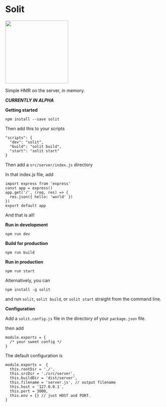 <h1>Solit</h1>
<img src="https://cdn.rawgit.com/rlindskog/solit/3dc22e07/solit.svg" width="200px"  />
<p>Simple HMR on the server, in memory.</p>

***CURRENTLY IN ALPHA***

**Getting started**

    npm install --save solit
    
Then add this to your scripts

    "scripts": {
      "dev": "solit",
      "build": "solit build",
      "start": "solit start"
    }

Then add a `src/server/index.js` directory

In that index.js file, add

    import express from 'express'
    const app = express()
    app.get('/', (req, res) => {
      res.json({ hello: 'world' })
    })
    export default app

And that is all!

**Run in development**

    npm run dev

**Build for production**

    npm run build

**Run in production**

    npm run start


Alternatively, you can

    npm install -g solit


and run `solit`, `solit build`, or `solit start` straight from the command line.


**Configuration**

Add a `solit.config.js` file in the directory of your `package.json` file.

then add

    module.exports = {
      /* your sweet config */
    }

The default configuration is

	module.exports =  {
      this.rootDir = './',
      this.srcDir = './src/server',
      this.buildDir = 'dist/server',
      this.filename = 'server.js', // output filename
      this.host = '127.0.0.1',
      this.port = 3000,
      this.env = {} // just HOST and PORT.
    }

